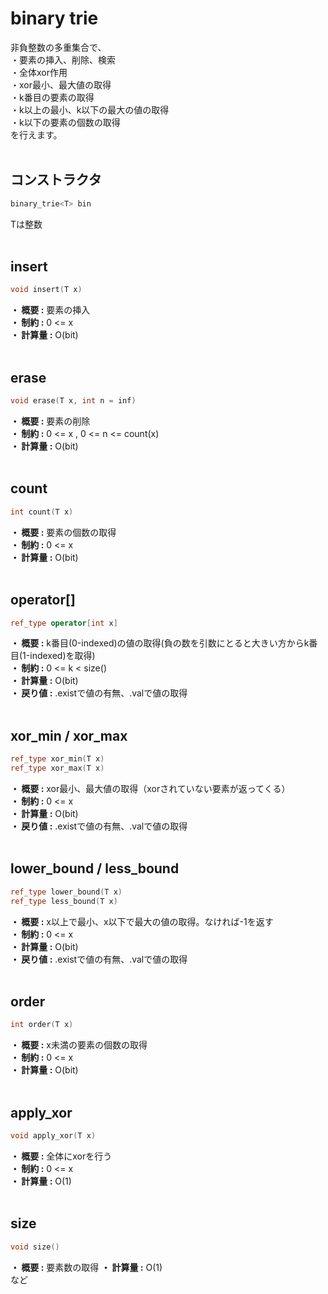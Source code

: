 # binary trie
非負整数の多重集合で、  
・要素の挿入、削除、検索  
・全体xor作用  
・xor最小、最大値の取得  
・k番目の要素の取得  
・k以上の最小、k以下の最大の値の取得  
・k以下の要素の個数の取得  
を行えます。  
<br>
## コンストラクタ
```cpp
binary_trie<T> bin
```
Tは整数  
<br>
## insert
```cpp
void insert(T x)
```
**・ 概要 :** 要素の挿入  
**・ 制約 :** 0 <= x  
**・ 計算量 :** O(bit)  
<br>
## erase
```cpp
void erase(T x, int n = inf)
```
**・ 概要 :** 要素の削除  
**・ 制約 :** 0 <= x , 0 <= n <= count(x)  
**・ 計算量 :** O(bit)  
<br>
## count
```cpp
int count(T x)
```
**・ 概要 :** 要素の個数の取得  
**・ 制約 :** 0 <= x  
**・ 計算量 :** O(bit)  
<br>
## operator[]
```cpp
ref_type operator[int x]
```
**・ 概要 :** k番目(0-indexed)の値の取得(負の数を引数にとると大きい方からk番目(1-indexed)を取得)  
**・ 制約 :** 0 <= k < size()  
**・ 計算量 :** O(bit)  
**・ 戻り値 :** .existで値の有無、.valで値の取得  
<br>
## xor_min / xor_max
```cpp
ref_type xor_min(T x)
ref_type xor_max(T x)
```
**・ 概要 :** xor最小、最大値の取得（xorされていない要素が返ってくる）  
**・ 制約 :** 0 <= x  
**・ 計算量 :** O(bit)  
**・ 戻り値 :** .existで値の有無、.valで値の取得  
<br>
## lower_bound / less_bound
```cpp
ref_type lower_bound(T x)
ref_type less_bound(T x)
```
**・ 概要 :** x以上で最小、x以下で最大の値の取得。なければ-1を返す  
**・ 制約 :** 0 <= x  
**・ 計算量 :** O(bit)  
**・ 戻り値 :** .existで値の有無、.valで値の取得  
<br>
## order
```cpp
int order(T x)
```
**・ 概要 :** x未満の要素の個数の取得  
**・ 制約 :** 0 <= x  
**・ 計算量 :** O(bit)   
<br>
## apply_xor
```cpp
void apply_xor(T x)
```
**・ 概要 :** 全体にxorを行う  
**・ 制約 :** 0 <= x  
**・ 計算量 :** O(1)  
<br>
## size
```cpp
void size()
```
**・ 概要 :** 要素数の取得
**・ 計算量 :** O(1)  
など
